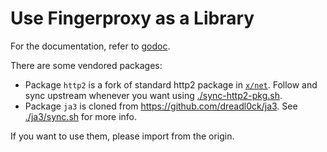# Use Fingerproxy as a Library

For the documentation, refer to [godoc](https://pkg.go.dev/github.com/senonide/fingerproxy/pkg).

There are some vendored packages:

- Package `http2` is a fork of standard http2 package in [`x/net`](https://github.com/golang/net/tree/master/http2). Follow and sync upstream whenever you want using [./sync-http2-pkg.sh](./sync-http2-pkg.sh).
- Package `ja3` is cloned from <https://github.com/dreadl0ck/ja3>. See [./ja3/sync.sh](./ja3/sync.sh) for more info.

If you want to use them, please import from the origin.
